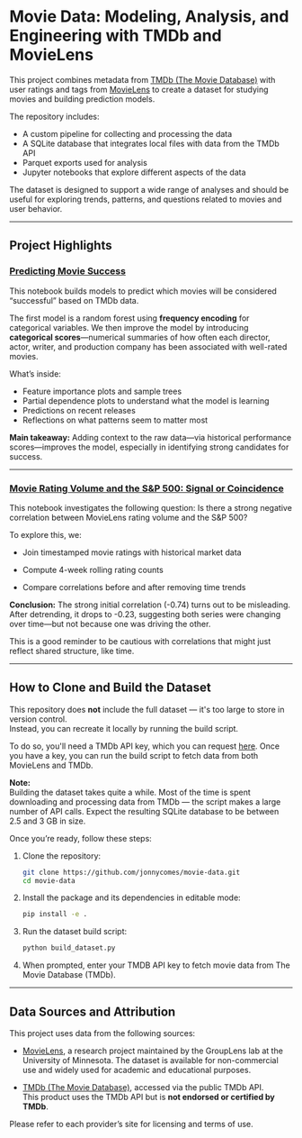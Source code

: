# Movie Data: Modeling, Analysis, and Engineering with TMDb and MovieLens

This project combines metadata from [TMDb (The Movie Database)](https://www.themoviedb.org/) with user ratings and tags from [MovieLens](https://grouplens.org/datasets/movielens/) to create a dataset for studying movies and building prediction models.

The repository includes:
- A custom pipeline for collecting and processing the data
- A SQLite database that integrates local files with data from the TMDb API
- Parquet exports used for analysis
- Jupyter notebooks that explore different aspects of the data

The dataset is designed to support a wide range of analyses and should be useful for exploring trends, patterns, and questions related to movies and user behavior.


---

## Project Highlights

### [Predicting Movie Success](https://jonnycomes.github.io/notebooks/successful_movie_prediction.html)

This notebook builds models to predict which movies will be considered “successful” based on TMDb data.

The first model is a random forest using **frequency encoding** for categorical variables. We then improve the model by introducing **categorical scores**—numerical summaries of how often each director, actor, writer, and production company has been associated with well-rated movies.

What’s inside:
- Feature importance plots and sample trees
- Partial dependence plots to understand what the model is learning
- Predictions on recent releases
- Reflections on what patterns seem to matter most

**Main takeaway:** Adding context to the raw data—via historical performance scores—improves the model, especially in identifying strong candidates for success.

---

### [Movie Rating Volume and the S&P 500: Signal or Coincidence](https://jonnycomes.github.io/notebooks/rating_volume_vs_sp500.html)

This notebook investigates the following question:
Is there a strong negative correlation between MovieLens rating volume and the S&P 500?

To explore this, we:

- Join timestamped movie ratings with historical market data

- Compute 4-week rolling rating counts

- Compare correlations before and after removing time trends

**Conclusion:**
The strong initial correlation (-0.74) turns out to be misleading. After detrending, it drops to -0.23, suggesting both series were changing over time—but not because one was driving the other.

This is a good reminder to be cautious with correlations that might just reflect shared structure, like time.

---

## How to Clone and Build the Dataset

This repository does **not** include the full dataset — it's too large to store in version control.  
Instead, you can recreate it locally by running the build script.

To do so, you'll need a TMDb API key, which you can request [here](https://developer.themoviedb.org/docs). Once you have a key, you can run the build script to fetch data from both MovieLens and TMDb.

**Note:**  
Building the dataset takes quite a while. Most of the time is spent downloading and processing data from TMDb — the script makes a large number of API calls. Expect the resulting SQLite database to be between 2.5 and 3 GB in size.

Once you’re ready, follow these steps:

1. Clone the repository:
   ```bash
   git clone https://github.com/jonnycomes/movie-data.git
   cd movie-data
   ```

2. Install the package and its dependencies in editable mode:
   ```bash
   pip install -e .
   ```

3. Run the dataset build script:
   ```bash
   python build_dataset.py
   ```

4. When prompted, enter your TMDB API key to fetch movie data from The Movie Database (TMDb).

---

## Data Sources and Attribution

This project uses data from the following sources:

- [MovieLens](https://grouplens.org/datasets/movielens/), a research project maintained by the GroupLens lab at the University of Minnesota. The dataset is available for non-commercial use and widely used for academic and educational purposes.

- [TMDb (The Movie Database)](https://www.themoviedb.org/), accessed via the public TMDb API.  
  This product uses the TMDb API but is **not endorsed or certified by TMDb**.

Please refer to each provider’s site for licensing and terms of use.


